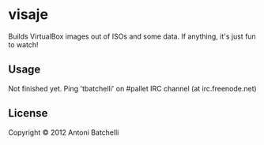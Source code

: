 # visaje

Builds VirtualBox images out of ISOs and some data. If anything, it's just fun to watch!

## Usage

Not finished yet. Ping 'tbatchelli' on #pallet IRC channel (at irc.freenode.net) 

## License

Copyright © 2012 Antoni Batchelli


